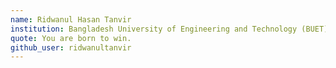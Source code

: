 ```yaml
---
name: Ridwanul Hasan Tanvir 
institution: Bangladesh University of Engineering and Technology (BUET) 🚩 
quote: You are born to win. 
github_user: ridwanultanvir
---
```

